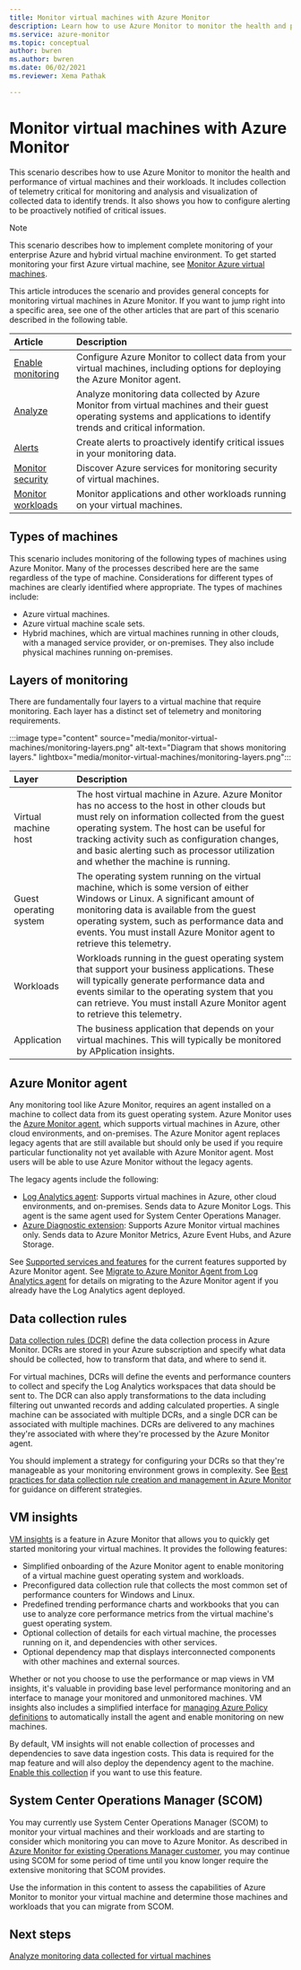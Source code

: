 ```yaml
---
title: Monitor virtual machines with Azure Monitor
description: Learn how to use Azure Monitor to monitor the health and performance of virtual machines and their workloads.
ms.service: azure-monitor
ms.topic: conceptual
author: bwren
ms.author: bwren
ms.date: 06/02/2021
ms.reviewer: Xema Pathak

---
```


# Monitor virtual machines with Azure Monitor

This scenario describes how to use Azure Monitor to monitor the health and performance of virtual machines and their workloads. It includes collection of telemetry critical for monitoring and analysis and visualization of collected data to identify trends. It also shows you how to configure alerting to be proactively notified of critical issues.

> [!NOTE]
> This scenario describes how to implement complete monitoring of your enterprise Azure and hybrid virtual machine environment. To get started monitoring your first Azure virtual machine, see [Monitor Azure virtual machines](../../virtual-machines/monitor-vm.md).

This article introduces the scenario and provides general concepts for monitoring virtual machines in Azure Monitor. If you want to jump right into a specific area, see one of the other articles that are part of this scenario described in the following table.

| Article | Description |
|:---|:---|
| [Enable monitoring](monitor-virtual-machine-configure.md) | Configure Azure Monitor to collect data from your virtual machines, including options for deploying the Azure Monitor agent. |
| [Analyze](monitor-virtual-machine-analyze.md) | Analyze monitoring data collected by Azure Monitor from virtual machines and their guest operating systems and applications to identify trends and critical information. |
| [Alerts](monitor-virtual-machine-alerts.md) | Create alerts to proactively identify critical issues in your monitoring data. |
| [Monitor security](monitor-virtual-machine-security.md) | Discover Azure services for monitoring security of virtual machines. |
| [Monitor workloads](monitor-virtual-machine-workloads.md) | Monitor applications and other workloads running on your virtual machines. |


## Types of machines

This scenario includes monitoring of the following types of machines using Azure Monitor. Many of the processes described here are the same regardless of the type of machine. Considerations for different types of machines are clearly identified where appropriate. The types of machines include:

- Azure virtual machines.
- Azure virtual machine scale sets.
- Hybrid machines, which are virtual machines running in other clouds, with a managed service provider, or on-premises. They also include physical machines running on-premises.

## Layers of monitoring

There are fundamentally four layers to a virtual machine that require monitoring. Each layer has a distinct set of telemetry and monitoring requirements. 

:::image type="content" source="media/monitor-virtual-machines/monitoring-layers.png" alt-text="Diagram that shows monitoring layers." lightbox="media/monitor-virtual-machines/monitoring-layers.png":::

| Layer | Description |
|:---|:---|
| Virtual machine host | The host virtual machine in Azure. Azure Monitor has no access to the host in other clouds but must rely on information collected from the guest operating system. The host can be useful for tracking activity such as configuration changes, and basic alerting such as processor utilization and whether the machine is running. |
| Guest operating system | The operating system running on the virtual machine, which is some version of either Windows or Linux. A significant amount of monitoring data is available from the guest operating system, such as performance data and events. You must install Azure Monitor agent to retrieve this telemetry. |
| Workloads | Workloads running in the guest operating system that support your business applications. These will typically generate performance data and events similar to the operating system that you can retrieve. You must install Azure Monitor agent to retrieve this telemetry. |
| Application | The business application that depends on your virtual machines. This will typically be monitored by APplication insights. |

## Azure Monitor agent
Any monitoring tool like Azure Monitor, requires an agent installed on a machine to collect data from its guest operating system. Azure Monitor uses the [Azure Monitor agent](../agents/agents-overview.md), which supports virtual machines in Azure, other cloud environments, and on-premises. The Azure Monitor agent replaces legacy agents that are still available but should only be used if you require particular functionality not yet available with Azure Monitor agent. Most users will be able to use Azure Monitor without the legacy agents.

The legacy agents include the following:

- [Log Analytics agent](../agents/log-analytics-agent.md): Supports virtual machines in Azure, other cloud environments, and on-premises. Sends data to Azure Monitor Logs. This agent is the same agent used for System Center Operations Manager.
- [Azure Diagnostic extension](../agents/diagnostics-extension-overview.md): Supports Azure Monitor virtual machines only. Sends data to Azure Monitor Metrics, Azure Event Hubs, and Azure Storage.

See [Supported services and features](../agents/agents-overview.md#supported-services-and-features) for the current features supported by Azure Monitor agent. See [Migrate to Azure Monitor Agent from Log Analytics agent](../agents/azure-monitor-agent-migration.md) for details on migrating to the Azure Monitor agent if you already have the Log Analytics agent deployed.

## Data collection rules
[Data collection rules (DCR)](../essentials/data-collection-rule-overview.md) define the data collection process in Azure Monitor. DCRs are stored in your Azure subscription and specify what data should be collected, how to transform that data, and where to send it. 

For virtual machines, DCRs will define the events and performance counters to collect and specify the Log Analytics workspaces that data should be sent to. The DCR can also apply transformations to the data including filtering out unwanted records and adding calculated properties. A single machine can be associated with multiple DCRs, and a single DCR can be associated with multiple machines. DCRs are delivered to any machines they're associated with where they're processed by the Azure Monitor agent.

You should implement a strategy for configuring your DCRs so that they're manageable as your monitoring environment grows in complexity. See [Best practices for data collection rule creation and management in Azure Monitor](data-collection-rule-vm-strategy.md) for guidance on different strategies.

 
## VM insights
[VM insights](../vm/vminsights-overview.md) is a feature in Azure Monitor that allows you to quickly get started monitoring your virtual machines. It provides the following features:

- Simplified onboarding of the Azure Monitor agent to enable monitoring of a virtual machine guest operating system and workloads.
- Preconfigured data collection rule that collects the most common set of performance counters for Windows and Linux.
- Predefined trending performance charts and workbooks that you can use to analyze core performance metrics from the virtual machine's guest operating system.
- Optional collection of details for each virtual machine, the processes running on it, and dependencies with other services.
- Optional dependency map that displays interconnected components with other machines and external sources.

Whether or not you choose to use the performance or map views in VM insights, it's valuable in providing base level performance monitoring and an interface to manage your monitored and unmonitored machines. VM insights also includes a simplified interface for [managing Azure Policy definitions](vminsights-enable-policy.md) to automatically install the agent and enable monitoring on new machines.

By default, VM insights will not enable collection of processes and dependencies to save data ingestion costs. This data is required for the map feature and will also deploy the dependency agent to the machine. [Enable this collection](vminsights-enable-portal.md#enable-vm-insights-for-azure-monitor-agent) if you want to use this feature.

## System Center Operations Manager (SCOM)
You may currently use System Center Operations Manager (SCOM) to monitor your virtual machines and their workloads and are starting to consider which monitoring you can move to Azure Monitor. As described in [Azure Monitor for existing Operations Manager customer](../azure-monitor-operations-manager.md), you may continue using SCOM for some period of time until you know longer require the extensive monitoring that SCOM provides.

Use the information in this content to assess the capabilities of Azure Monitor to monitor your virtual machine and determine those machines and workloads that you can migrate from SCOM.


## Next steps

[Analyze monitoring data collected for virtual machines](monitor-virtual-machine-analyze.md)
